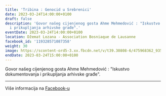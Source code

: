 ```yaml
---
title: 'Tribina : Genocid u Srebrenici'
date: 2023-03-24T14:00:00+0100
draft: false
description: 'Govor našeg cijenjenog gosta Ahme Mehmedović : "Iskustvo dokumentovanja
  i prikupljanja arhivske građe".'
eventDate: 2023-03-24T14:00:00+0100
location: Džemat Lozana - Association Bosniaque de Lausanne
facebook_id: '119328571087358'
weight: 30
image: https://scontent-ord5-3.xx.fbcdn.net/v/t39.30808-6/475968362_935496025377664_1254503329331924344_n.jpg?_nc_cat=109&ccb=1-7&_nc_sid=9e60e4&_nc_ohc=5vBPYyX8V3oQ7kNvwGyxAAQ&_nc_oc=AdmR8qH_tkk2QAaKm2HSyI7CiblJzhj5s0gFyf0Tm-AH-XCHp4-JJKWuZc7DOmey05s&_nc_zt=23&_nc_ht=scontent-ord5-3.xx&edm=ABTKTjYEAAAA&_nc_gid=p2C9czKkvnuN6pfd3vZJhQ&_nc_tpa=Q5bMBQGbSJCgomu5QJ44Q64IfQqv-8b94j4idQMozWKOcy_Gq1G0oUJetifp-1PffX1v4PqMRmnh87IZCg&oh=00_AffzuXWfuuklncnQ-kSEge8MT6aqqHeRM1RoubfvJX9ZQQ&oe=690899C7
endDate: 2023-03-24T15:00:00+0100
---
```


Govor našeg cijenjenog gosta Ahme Mehmedović : "Iskustvo dokumentovanja i prikupljanja arhivske građe".

---

Više informacija na [Facebook-u](https://facebook.com/events/119328571087358)